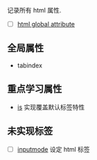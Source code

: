 记录所有 html 属性.

* [ ] [html global attribute](https://developer.mozilla.org/zh-CN/docs/Web/HTML)

## 全局属性

* tabindex

## 重点学习属性

* [is](is/index.md) 实现覆盖默认标签特性

## 未实现标签

* [ ] [inputmode](https://developer.mozilla.org/zh-CN/docs/Web/HTML/Global_attributes/inputmode) 设定 html 标签
